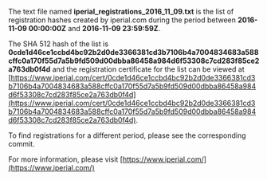 The text file named **iperial_registrations_2016_11_09.txt** is the list of registration hashes created by iperial.com during the period between **2016-11-09 00:00:00Z** and **2016-11-09 23:59:59Z**.

The SHA 512 hash of the list is **0cde1d46ce1ccbd4bc92b2d0de3366381cd3b7106b4a7004834683a588cffc0a170f55d7a5b9fd509d00dbba86458a984d6f53308c7cd283f85ce2a763db0f4d** and the registration certificate for the list can be viewed at [https://www.iperial.com/cert/0cde1d46ce1ccbd4bc92b2d0de3366381cd3b7106b4a7004834683a588cffc0a170f55d7a5b9fd509d00dbba86458a984d6f53308c7cd283f85ce2a763db0f4d](https://www.iperial.com/cert/0cde1d46ce1ccbd4bc92b2d0de3366381cd3b7106b4a7004834683a588cffc0a170f55d7a5b9fd509d00dbba86458a984d6f53308c7cd283f85ce2a763db0f4d).

To find registrations for a different period, please see the corresponding commit.

For more information, please visit [https://www.iperial.com/](https://www.iperial.com/)

